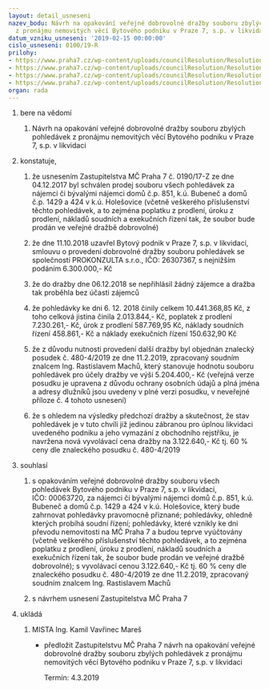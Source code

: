 ```yaml
---
layout: detail_usneseni
nazev_bodu: Návrh na opakování veřejné dobrovolné dražby souboru zbylých pohledávek
  z pronájmu nemovitých věcí Bytového podniku v Praze 7, s.p. v likvidaci
datum_vzniku_usneseni: '2019-02-15 00:00:00'
cislo_usneseni: 0100/19-R
prilohy:
- https://www.praha7.cz/wp-content/uploads/councilResolution/Resolutions/30635/export/01_pohlBPP7_032019~431174.docx
- https://www.praha7.cz/wp-content/uploads/councilResolution/Resolutions/30635/export/02_pohlBPP7_032019~431173.pdf
- https://www.praha7.cz/wp-content/uploads/councilResolution/Resolutions/30635/export/03_pohlBPP7_032019~431172.pdf
- https://www.praha7.cz/wp-content/uploads/councilResolution/Resolutions/30635/export/export~431379.pdf
organ: rada
---
```

<ol id="urzList" class="urzList_view"><li class="urzClass1" id=""><span name="1">bere na vědomí</span><ol class="urzOlClass decimal "><li class="urzClass2" id="" style="text-align: left;"><span><p>Návrh na opakování veřejné dobrovolné dražby souboru zbylých pohledávek z pronájmu nemovitých věcí Bytového podniku v Praze 7, s.p. v likvidaci</p></span></li></ol></li><li class="urzClass1" id=""><span name="50">konstatuje,</span><ol class="urzOlClass decimal "><li class="urzClass2" id="" style="text-align: left;"><span><p>že usnesením Zastupitelstva MČ Praha 7 č. 0190/17-Z ze dne 04.12.2017 byl schválen prodej souboru všech pohledávek za nájemci či bývalými nájemci domů č.p. 851, k.ú. Bubeneč a domů č.p. 1429 a 424 v k.ú. Holešovice (včetně veškerého příslušenství těchto pohledávek, a to zejména poplatku z prodlení, úroku z prodlení, nákladů soudních a exekučních řízení tak, že soubor bude prodán ve veřejné dražbě dobrovolné)</p></span></li><li class="urzClass2" id="" style="text-align: left;"><span><p>že dne 11.10.2018 uzavřel Bytový podnik v Praze 7, s.p. v likvidaci, smlouvu o provedení dobrovolné dražby souboru pohledávek se společností PROKONZULTA s.r.o., IČO: 26307367, s nejnižším podáním 6.300.000,- Kč</p></span></li><li class="urzClass2" id="" style="text-align: left;"><span><p>že do dražby dne 06.12.2018 se nepřihlásil žádný zájemce a dražba tak proběhla bez účasti zájemců<br></p></span></li><li class="urzClass2" id="" style="text-align: left;"><span><p>že pohledávky ke dni 6. 12. 2018 činily celkem 10.441.368,85 Kč, z toho celková jistina činila 2.013.844,- Kč, poplatek z prodlení 7.230.261,- Kč, úrok z prodlení 587.769,95 Kč, náklady soudních řízení 458.861,- Kč a náklady exekučních řízení 150.632,90 Kč</p></span></li><li class="urzClass2" id="" style="text-align: left;"><span><p>že z důvodu nutnosti provedení další dražby byl objednán znalecký posudek č. 480-4/2019 ze dne 11.2.2019, zpracovaný soudním znalcem Ing. Rastislavem Machů, který stanovuje hodnotu souboru pohledávek pro účely dražby ve výši 5.204.400,- Kč (veřejná verze posudku je upravena z důvodu ochrany osobních údajů a plná jména a adresy dlužníků jsou uvedeny v plné verzi posudku, v neveřejné příloze č. 4 tohoto usnesení)<br></p></span></li><li class="urzClass2" id="" style="text-align: left;"><span><p>že s ohledem na výsledky předchozí dražby a skutečnost, že stav pohledávek je v tuto chvíli již jedinou zábranou pro úplnou likvidaci uvedeného podniku a jeho vymazání z obchodního rejstříku, je navržena nová vyvolávací cena dražby na 3.122.640,- Kč tj. 60 % ceny dle znaleckého posudku č. 480-4/2019<br></p></span></li></ol></li><li class="urzClass1" id=""><span name="26">souhlasí</span><ol class="urzOlClass decimal "><li class="urzClass2" id="" style="text-align: left;"><span><p>s opakováním veřejné dobrovolné dražby souboru všech pohledávek&nbsp;Bytového podniku v Praze 7, s.p. v likvidaci, IČO:&nbsp;00063720, za nájemci či bývalými nájemci domů č.p. 851, k.ú. Bubeneč a domů č.p. 1429 a 424 v k.ú. Holešovice, který bude zahrnovat&nbsp;pohledávky pravomocně přiznané;&nbsp;pohledávky, ohledně kterých probíhá soudní řízení; pohledávky, které vznikly ke dni převodu nemovitosti na MČ Praha 7 a budou teprve vyúčtovány (včetně veškerého příslušenství těchto pohledávek, a to zejména poplatku z prodlení, úroku z prodlení, nákladů soudních a exekučních řízení tak, že soubor bude prodán ve veřejné dražbě dobrovolné); s vyvolávací cenou 3.122.640,- Kč tj. 60 % ceny dle znaleckého posudku č. 480-4/2019 ze dne 11.2.2019, zpracovaný soudním znalcem Ing. Rastislavem Machů</p></span></li><li class="urzClass2" id="" style="text-align: left;"><span><p>s návrhem usnesení Zastupitelstva MČ Praha 7</p></span></li></ol></li><li class="urzClass1" id="urzUkoly"><span name="1">ukládá</span><ol class="urzOlClass"><li class="urzClass2"><span><p>MISTA Ing. Kamil Vavřinec Mareš</p></span><ul class="urzUlClass"><li class="urzClass3"><span><p>předložit Zastupitelstvu MČ Praha 7 návrh na opakování veřejné dobrovolné dražby souboru zbylých pohledávek z pronájmu nemovitých věcí Bytového podniku v Praze 7, s.p. v likvidaci</p></span><span class="urzUkolTermin">  Termín:&nbsp;4.3.2019</span></li></ul></li></ol></li></ol>